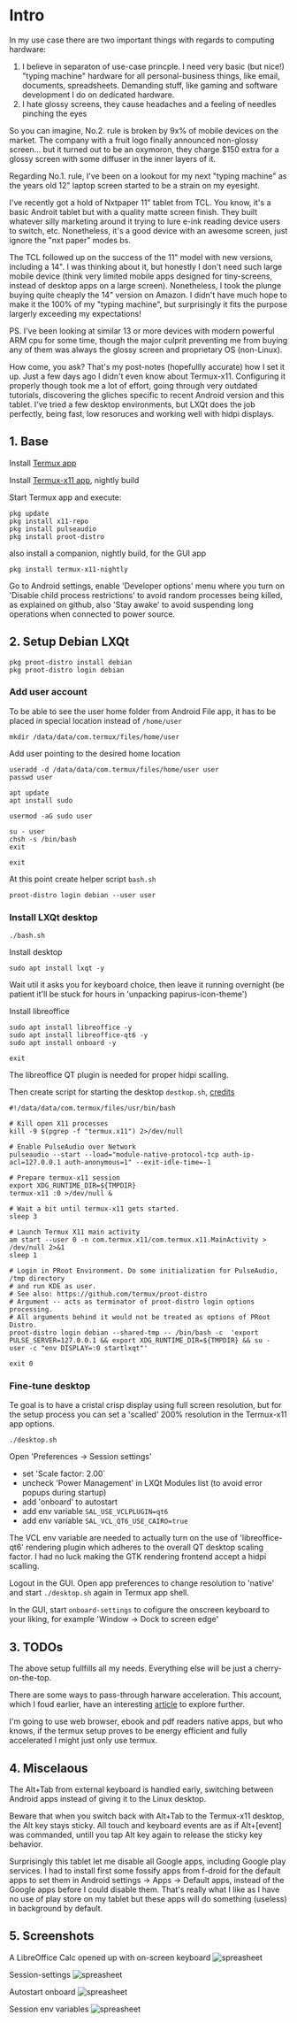 # Intro

In my use case there are two important things with regards to computing hardware:
1. I believe in separaton of use-case princple. I need very basic (but nice!) "typing machine" hardware for all personal-business things, like email, documents, spreadsheets. Demanding stuff, like gaming and software development I do on dedicated hardware.
2. I hate glossy screens, they cause headaches and a feeling of needles pinching the eyes

So you can imagine, No.2. rule is broken by 9x% of mobile devices on the market. The company with a fruit logo finally announced non-glossy screen... but it turned out to be an oxymoron, they charge $150 extra for a glossy screen with some diffuser in the inner layers of it.

Regarding No.1. rule, I've been on a lookout for my next "typing machine" as the years old 12" laptop screen started to be a strain on my eyesight.

I've recently got a hold of Nxtpaper 11" tablet from TCL. You know, it's a basic Androit tablet but with a quality matte screen finish. They built whatever silly marketing around it trying to lure e-ink reading device users to switch, etc. Nonetheless, it's a good device with an awesome screen, just ignore the "nxt paper" modes bs.

The TCL followed up on the success of the 11" model with new versions, including a 14". I was thinking about it, but honestly I don't need such large mobile device (think very limited mobile apps designed for tiny-screens, instead of desktop apps on a large screen). Nonetheless, I took the plunge buying quite cheaply the 14" version on Amazon. I didn't have much hope to make it the 100% of my "typing machine", but surprisingly it fits the purpose largerly exceeding my expectations!

PS. I've been looking at similar 13 or more devices with modern powerful ARM cpu for some time, though the major culprit preventing me from buying any of them was always the glossy screen and proprietary OS (non-Linux).

How come, you ask? That's my post-notes (hopefullly accurate) how I set it up. Just a few days ago I didn't even know about Termux-x11. Configuring it properly though took me a lot of effort, going through very outdated tutorials, discovering the gliches specific to recent Android version and this tablet. I've tried a few desktop environments, but LXQt does the job perfectly, being fast, low resoruces and working well with hidpi displays.

## 1. Base

Install [Termux app](https://github.com/termux/termux-app)

Install [Termux-x11 app](https://github.com/termux/termux-x11), nightly build

Start Termux app and execute:
```
pkg update
pkg install x11-repo
pkg install pulseaudio
pkg install proot-distro
```
also install a companion, nightly build, for the GUI app
```
pkg install termux-x11-nightly
```

Go to Android settings, enable 'Developer options' menu where you turn on 'Disable child process restrictions' to avoid random processes being killed, as explained on github, also 'Stay awake' to avoid suspending long operations when connected to power source.

## 2. Setup Debian LXQt

```
pkg proot-distro install debian
pkg proot-distro login debian
```

### Add user account

To be able to see the user home folder from Android File app, it has to be placed in special location instead of `/home/user`
```
mkdir /data/data/com.termux/files/home/user
```

Add user pointing to the desired home location
```
useradd -d /data/data/com.termux/files/home/user user
passwd user

apt update
apt install sudo

usermod -aG sudo user

su - user
chsh -s /bin/bash
exit

exit
```

At this point create helper script `bash.sh`

```
proot-distro login debian --user user
```

### Install LXQt desktop

```
./bash.sh
```

Install desktop
```
sudo apt install lxqt -y
```
Wait util it asks you for keyboard choice, then leave it running overnight (be patient it'll be stuck for hours in 'unpacking papirus-icon-theme')

Install libreoffice
```
sudo apt install libreoffice -y
sudo apt install libreoffice-qt6 -y
sudo apt install onboard -y

exit
```
The libreoffice QT plugin is needed for proper hidpi scalling.

Then create script for starting the desktop `destkop.sh`, [credits](https://github.com/LinuxDroidMaster/Termux-Desktops/blob/main/scripts/proot_debian/startlxde_debian.sh)
```
#!/data/data/com.termux/files/usr/bin/bash

# Kill open X11 processes
kill -9 $(pgrep -f "termux.x11") 2>/dev/null

# Enable PulseAudio over Network
pulseaudio --start --load="module-native-protocol-tcp auth-ip-acl=127.0.0.1 auth-anonymous=1" --exit-idle-time=-1

# Prepare termux-x11 session
export XDG_RUNTIME_DIR=${TMPDIR}
termux-x11 :0 >/dev/null &

# Wait a bit until termux-x11 gets started.
sleep 3

# Launch Termux X11 main activity
am start --user 0 -n com.termux.x11/com.termux.x11.MainActivity > /dev/null 2>&1
sleep 1

# Login in PRoot Environment. Do some initialization for PulseAudio, /tmp directory
# and run KDE as user.
# See also: https://github.com/termux/proot-distro
# Argument -- acts as terminator of proot-distro login options processing.
# All arguments behind it would not be treated as options of PRoot Distro.
proot-distro login debian --shared-tmp -- /bin/bash -c  'export PULSE_SERVER=127.0.0.1 && export XDG_RUNTIME_DIR=${TMPDIR} && su - user -c "env DISPLAY=:0 startlxqt"'

exit 0
```

### Fine-tune desktop

Te goal is to have a cristal crisp display using full screen resolution, but for the setup process you can set a 'scalled' 200% resolution in the Termux-x11 app options.

```
./desktop.sh
```

Open 'Preferences -> Session settings'
- set 'Scale factor: 2.00`
- uncheck 'Power Management' in LXQt Modules list (to avoid error popups during startup)
- add 'onboard' to autostart
- add env variable `SAL_USE_VCLPLUGIN=qt6`
- add env variable `SAL_VCL_QT6_USE_CAIRO=true`

The VCL env variable are needed to actually turn on the use of 'libreoffice-qt6' rendering plugin which adheres to the overall QT desktop scaling factor. I had no luck making the GTK rendering frontend accept a hidpi scalling.

Logout in the GUI. Open app preferences to change resolution to 'native' and start `./desktop.sh` again in Termux app shell.

In the GUI, start `onboard-settings` to cofigure the onscreen keyboard to your liking, for example 'Window -> Dock to screen edge'

## 3. TODOs

The above setup fullfills all my needs. Everything else will be just a cherry-on-the-top. 

There are some ways to pass-through harware acceleration. This account, which I foud earlier, have an interesting [article](https://github.com/LinuxDroidMaster/Termux-Desktops/blob/main/Documentation/HardwareAcceleration.md) to explore further.

I'm going to use web browser, ebook and pdf readers native apps, but who knows, if the termux setup proves to be energy efficient and fully accelerated I might just only use termux.

## 4. Miscelaous

The Alt+Tab from external keyboard is handled early, switching between Android apps instead of giving it to the Linux desktop.

Beware that when you switch back with Alt+Tab to the Termux-x11 desktop, the Alt key stays sticky. All touch and keyboard events are as if Alt+[event] was commanded, untill you tap Alt key again to release the sticky key behavior.

Surprisingly this tablet let me disable all Google apps, including Google play services. I had to install first some fossify apps from f-droid for the default apps to set them in Android settings -> Apps -> Default apps, instead of the Google apps before I could disable them. That's really what I like as I have no use of play store on my tablet but these apps will do something (useless) in background by default.

## 5. Screenshots

A LibreOffice Calc opened up with on-screen keyboard
![spreasheet](screenshots/spreadsheet.png)

Session-settings
![spreasheet](screenshots/session-settings.png)

Autostart onboard
![spreasheet](screenshots/onboard.png)

Session env variables
![spreasheet](screenshots/environment.png)

